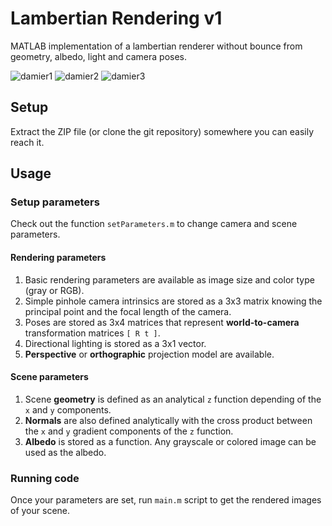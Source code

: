 # Lambertian Rendering v1

MATLAB implementation of a lambertian renderer without bounce from geometry, albedo, light and camera poses.

![damier1](data/checkerboardExample/images/001.png)
![damier2](data/checkerboardExample/images/012.png)
![damier3](data/checkerboardExample/images/032.png)

## Setup

Extract the ZIP file (or clone the git repository) somewhere you can easily reach it.

## Usage

### Setup parameters
Check out the function `setParameters.m` to change camera and scene parameters.

#### Rendering parameters
1. Basic rendering parameters are available as image size and color type (gray or RGB). 
2. Simple pinhole camera intrinsics are stored as a 3x3 matrix knowing the principal point and the focal length of the camera. 
3. Poses are stored as 3x4 matrices that represent **world-to-camera** transformation matrices `[ R t ]`.
4. Directional lighting is stored as a 3x1 vector.
5. **Perspective** or **orthographic** projection model are available.

#### Scene parameters
1. Scene **geometry** is defined as an analytical `z` function depending of the `x` and `y` components.
2. **Normals** are also defined analytically with the cross product between the `x` and `y` gradient components of the `z` function.
3. **Albedo** is stored as a function. Any grayscale or colored image can be used as the albedo.

### Running code
Once your parameters are set, run `main.m` script to get the rendered images of your scene.
